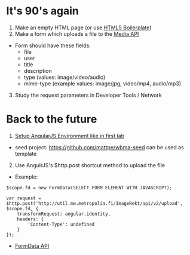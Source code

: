 # It's 90's again
1. Make an empty HTML page (or use [HTML5 Boilerplate](https://html5boilerplate.com))
2. Make a form which uploads a file to the [Media API](https://github.com/mattpe/wbma/blob/master/docs/w3-media-api.md)
  * Form should have these fields:
    * file
    * user
    * title
    * description
    * type (values: image/video/audio)
    * mime-type (example values: image/jpg, video/mp4, audio/mp3)
3. Study the request parameters in Developer Tools / Network

# Back to the future
1. [Setup AngularJS Environment like in first lab](https://github.com/mattpe/wbma/blob/master/docs/w1-toolchain.md#exercise-1-setup-your-toolchain-and-a-new-web-project)
  * seed project: https://github.com/mattpe/wbma-seed can be used as template
2. Use AngulrJS's $http.post shortcut method to upload the file
  * Example:
  ```
  $scope.fd = new FormData(SELECT FORM ELEMENT WITH JAVASCRIPT);
  
  var request = $http.post('http://util.mw.metropolia.fi/ImageRekt/api/v2/upload', $scope.fd, {
      transformRequest: angular.identity,
      headers: {
          'Content-Type': undefined
      }
  });
  ```
  * [FormData API](https://developer.mozilla.org/en-US/docs/Web/API/FormData/Using_FormData_Objects)
